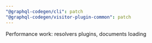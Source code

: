 ```yaml
---
"@graphql-codegen/cli": patch
"@graphql-codegen/visitor-plugin-common": patch
---
```


Performance work: resolvers plugins, documents loading
